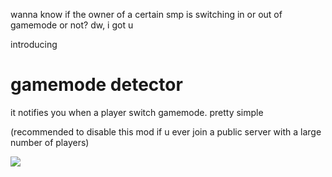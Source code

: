 wanna know if the owner of a certain smp is switching in or out of gamemode or not? dw, i got u

introducing <h1>gamemode detector</h1>

it notifies you when a player switch gamemode. pretty simple

(recommended to disable this mod if u ever join a public server with a large number of players)

![](https://cdn.discordapp.com/attachments/866552295482982401/948789640964472842/274090176_483121010153526_3557292365249944486_n.png)
